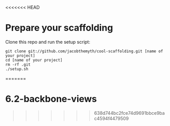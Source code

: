 <<<<<<< HEAD
# Prepare your scaffolding

Clone this repo and run the setup script:

    git clone git://github.com/jacobthemyth/cool-scaffolding.git [name of your project]
    cd [name of your project]
    rm -rf .git
    ./setup.sh
=======
# 6.2-backbone-views
>>>>>>> 638d744bc2fce74d9691bbce9bac4594f4479509
